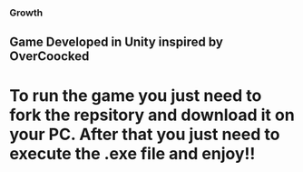 ### Growth
## Game Developed in Unity inspired by OverCoocked

# To run the game you just need to fork the repsitory and download it on your PC. After that you just need to execute the .exe file and enjoy!!
